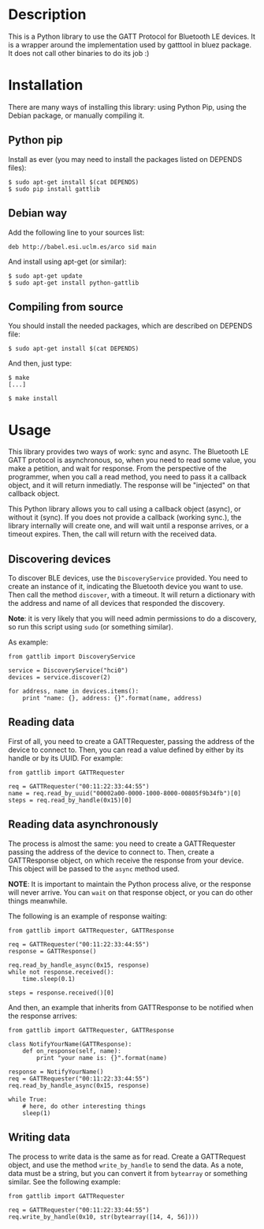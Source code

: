 Description
===========

This is a Python library to use the GATT Protocol for Bluetooth LE
devices. It is a wrapper around the implementation used by gatttool in
bluez package. It does not call other binaries to do its job :)

Installation
============

There are many ways of installing this library: using Python Pip,
using the Debian package, or manually compiling it.

Python pip
----------

Install as ever (you may need to install the packages listed on DEPENDS files):

    $ sudo apt-get install $(cat DEPENDS)
    $ sudo pip install gattlib

Debian way
----------

Add the following line to your sources list:

    deb http://babel.esi.uclm.es/arco sid main

And install using apt-get (or similar):

    $ sudo apt-get update
    $ sudo apt-get install python-gattlib

Compiling from source
---------------------

You should install the needed packages, which are described on DEPENDS file:

    $ sudo apt-get install $(cat DEPENDS)

And then, just type:

    $ make
    [...]

    $ make install

Usage
=====

This library provides two ways of work: sync and async. The Bluetooth
LE GATT protocol is asynchronous, so, when you need to read some
value, you make a petition, and wait for response. From the
perspective of the programmer, when you call a read method, you need
to pass it a callback object, and it will return inmediatly. The
response will be "injected" on that callback object.

This Python library allows you to call using a callback object
(async), or without it (sync). If you does not provide a callback
(working sync.), the library internally will create one, and will wait
until a response arrives, or a timeout expires. Then, the call will
return with the received data.

Discovering devices
-------------------

To discover BLE devices, use the `DiscoveryService` provided. You need
to create an instance of it, indicating the Bluetooth device you want
to use. Then call the method `discover`, with a timeout. It will
return a dictionary with the address and name of all devices that
responded the discovery.

**Note**: it is very likely that you will need admin permissions to do
a discovery, so run this script using `sudo` (or something similar).

As example:

    from gattlib import DiscoveryService

    service = DiscoveryService("hci0")
    devices = service.discover(2)

    for address, name in devices.items():
        print "name: {}, address: {}".format(name, address)

Reading data
------------

First of all, you need to create a GATTRequester, passing the address
of the device to connect to. Then, you can read a value defined by
either by its handle or by its UUID. For example:

    from gattlib import GATTRequester

    req = GATTRequester("00:11:22:33:44:55")
    name = req.read_by_uuid("00002a00-0000-1000-8000-00805f9b34fb")[0]
    steps = req.read_by_handle(0x15)[0]

Reading data asynchronously
--------------------------

The process is almost the same: you need to create a GATTRequester
passing the address of the device to connect to. Then, create a
GATTResponse object, on which receive the response from your
device. This object will be passed to the `async` method used.

**NOTE**: It is important to maintain the Python process alive, or the
response will never arrive. You can `wait` on that response object, or you
can do other things meanwhile.

The following is an example of response waiting:

    from gattlib import GATTRequester, GATTResponse

    req = GATTRequester("00:11:22:33:44:55")
    response = GATTResponse()

    req.read_by_handle_async(0x15, response)
    while not response.received():
        time.sleep(0.1)

    steps = response.received()[0]

And then, an example that inherits from GATTResponse to be notified
when the response arrives:

    from gattlib import GATTRequester, GATTResponse

    class NotifyYourName(GATTResponse):
        def on_response(self, name):
            print "your name is: {}".format(name)

    response = NotifyYourName()
    req = GATTRequester("00:11:22:33:44:55")
    req.read_by_handle_async(0x15, response)

    while True:
        # here, do other interesting things
        sleep(1)

Writing data
------------

The process to write data is the same as for read. Create a
GATTRequest object, and use the method `write_by_handle` to send the
data. As a note, data must be a string, but you can convert it from
`bytearray` or something similar. See the following example:

    from gattlib import GATTRequester

    req = GATTRequester("00:11:22:33:44:55")
    req.write_by_handle(0x10, str(bytearray([14, 4, 56])))